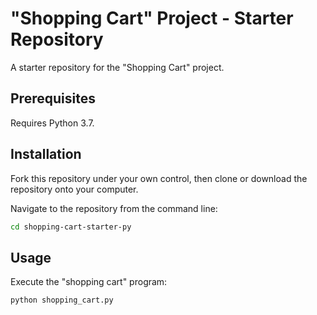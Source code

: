 # "Shopping Cart" Project - Starter Repository

A starter repository for the "Shopping Cart" project.

## Prerequisites

Requires Python 3.7.

## Installation

Fork this repository under your own control, then clone or download the repository onto your computer.

Navigate to the repository from the command line:

```sh
cd shopping-cart-starter-py
```

## Usage

Execute the "shopping cart" program:

```sh
python shopping_cart.py
```

